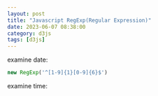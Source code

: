 ```yaml
---
layout: post
title: "Javascript RegExp(Regular Expression)"
date: 2023-06-07 08:38:00
category: d3js
tags: [d3js]
---
```


examine date:  

```javascript
new RegExp('^[1-9]{1}[0-9]{6}$')
```

examine time:  



[jekyll]: http://jekyllrb.com
[jekyll-gh]: https://github.com/jekyll/jekyll
[jekyll-help]: https://github.com/jekyll/jekyll-help


